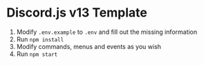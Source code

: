 # Discord.js v13 Template

1. Modify `.env.example` to `.env` and fill out the missing information
2. Run `npm install`
3. Modify commands, menus and events as you wish
4. Run `npm start`
